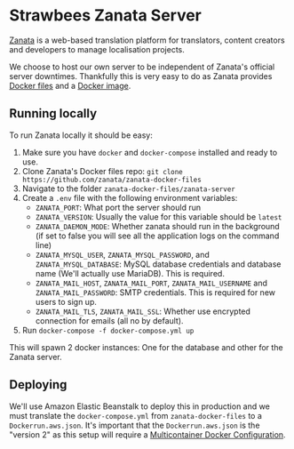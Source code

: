 # Strawbees Zanata Server

[Zanata](http://zanata.org/) is a web-based translation platform for translators, content creators and developers to manage localisation projects.

We choose to host our own server to be independent of Zanata's official server downtimes. Thankfully this is very easy to do as Zanata provides [Docker files](https://github.com/zanata/zanata-docker-files) and a [Docker image](https://hub.docker.com/r/zanata/server/).

## Running locally

To run Zanata locally it should be easy:

1. Make sure you have `docker` and `docker-compose` installed and ready to use.
1. Clone Zanata's Docker files repo: `git clone https://github.com/zanata/zanata-docker-files`
1. Navigate to the folder `zanata-docker-files/zanata-server`
1. Create a `.env` file with the following environment variables:
	- `ZANATA_PORT`: What port the server should run
	- `ZANATA_VERSION`: Usually the value for this variable should be `latest`
	- `ZANATA_DAEMON_MODE`: Whether zanata should run in the background (if set to false you will see all the application logs on the command line)
	- `ZANATA_MYSQL_USER`, `ZANATA_MYSQL_PASSWORD`, and `ZANATA_MYSQL_DATABASE`: MySQL database credentials and database name (We'll actually use MariaDB). This is required.
	- `ZANATA_MAIL_HOST`, `ZANATA_MAIL_PORT`, `ZANATA_MAIL_USERNAME` and `ZANATA_MAIL_PASSWORD`: SMTP credentials. This is required for new users to sign up.
	- `ZANATA_MAIL_TLS`, `ZANATA_MAIL_SSL`: Whether use encrypted connection for emails (all no by default).
1. Run `docker-compose -f docker-compose.yml up`

This will spawn 2 docker instances: One for the database and other for the Zanata server.

## Deploying

We'll use Amazon Elastic Beanstalk to deploy this in production and we must translate the `docker-compose.yml` from `zanata-docker-files` to a `Dockerrun.aws.json`. It's important that the `Dockerrun.aws.json` is the "version 2" as this setup will require a [Multicontainer Docker Configuration](https://docs.aws.amazon.com/elasticbeanstalk/latest/dg/create_deploy_docker_v2config.html).
